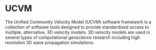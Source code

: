# UCVM
The Unified Community Velocity Model (UCVM) software framework is a collection of software tools 
designed to provide standardized access to multiple, alternative, 3D velocity models. 3D velocity models
are used in several types of computational geoscience research including high resolution 3D wave propagation simulations.
